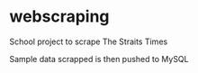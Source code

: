 # webscraping
School project to scrape The Straits Times

Sample data scrapped is then pushed to MySQL
